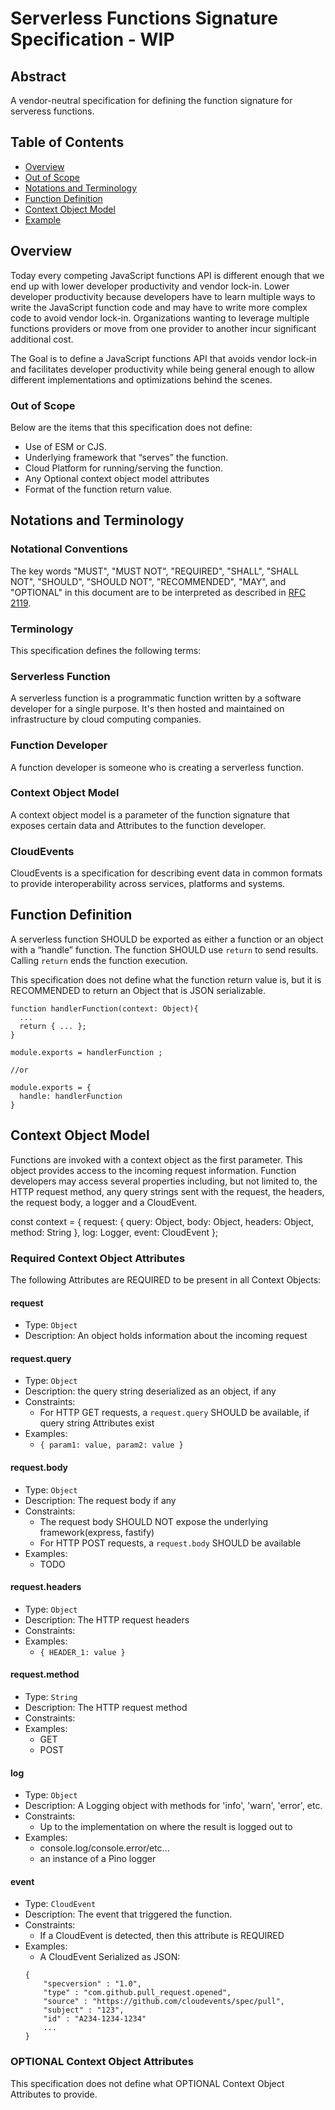 # Serverless Functions Signature Specification - WIP

## Abstract

A vendor-neutral specification for defining the function signature for serveress functions.

## Table of Contents

- [Overview](#overview)
- [Out of Scope](#out-of-scope)
- [Notations and Terminology](#notations-and-terminology)
- [Function Definition](#function-definition)
- [Context Object Model](#context-attributes)
- [Example](#example)

## Overview

Today every competing JavaScript functions API is different enough that we end up with lower developer productivity and vendor lock-in. Lower developer productivity because developers have to learn multiple ways to write the JavaScript function code and may have to write more complex code to avoid vendor lock-in. Organizations wanting to leverage multiple functions providers or move from one provider to another incur significant additional cost.

The Goal is to define a JavaScript functions API that avoids vendor lock-in and facilitates developer productivity while being general enough to allow different implementations and optimizations behind the scenes.

### Out of Scope

Below are the items that this specification does not define:

- Use of ESM or CJS.
- Underlying framework that “serves” the function.
- Cloud Platform for running/serving the function.
- Any Optional context object model attributes
- Format of the function return value.

## Notations and Terminology

### Notational Conventions

The key words "MUST", "MUST NOT", "REQUIRED", "SHALL", "SHALL NOT", "SHOULD",
"SHOULD NOT", "RECOMMENDED", "MAY", and "OPTIONAL" in this document are to be
interpreted as described in [RFC 2119](https://tools.ietf.org/html/rfc2119).

### Terminology

This specification defines the following terms:

### Serverless Function

A serverless function is a programmatic function written by a software developer for a single purpose. It's then hosted and maintained on infrastructure by cloud computing companies.

### Function Developer

A function developer is someone who is creating a serverless function.

### Context Object Model

A context object model is a parameter of the function signature that exposes certain data and Attributes to the function developer.

### CloudEvents

CloudEvents is a specification for describing event data in common formats to provide interoperability across services, platforms and systems.

## Function Definition

A serverless function SHOULD be exported as either a function or an object with a “handle” function.  The function SHOULD use `return` to send results. Calling `return` ends the function execution.

This specification does not define what the function return value is, but it is RECOMMENDED to return an Object that is JSON serializable.

```
function handlerFunction(context: Object){
  ...
  return { ... };
}

module.exports = handlerFunction ;

//or

module.exports = {
  handle: handlerFunction
}
```

## Context Object Model

Functions are invoked with a context object as the first parameter. This object provides access to the incoming request information.  Function developers may access several properties including, but not limited to, the HTTP request method, any query strings sent with the request, the headers, the request body, a logger and a CloudEvent.

const context = {
  request: {
    query: Object,
    body: Object,
    headers: Object,
    method: String
  },
  log: Logger,
  event: CloudEvent
};

### Required Context Object Attributes

The following Attributes are REQUIRED to be present in all Context Objects:

#### request

- Type: `Object`
- Description: An object holds information about the incoming request

#### request.query

- Type: `Object`
- Description: the query string deserialized as an object, if any
- Constraints:
  - For HTTP GET requests, a `request.query` SHOULD be available, if query string Attributes exist
- Examples:
  - `{ param1: value, param2: value }`

#### request.body

- Type: `Object`
- Description: The request body if any
- Constraints:
  - The request body SHOULD NOT expose the underlying framework(express, fastify)
  - For HTTP POST requests, a `request.body` SHOULD be available
- Examples:
  - TODO

#### request.headers

- Type: `Object`
- Description: The HTTP request headers
- Constraints:
- Examples:
  - `{ HEADER_1: value }`

#### request.method

- Type: `String`
- Description: The HTTP request method
- Constraints:
- Examples:
  - GET
  - POST

#### log

- Type: `Object`
- Description: A Logging object with methods for 'info', 'warn', 'error', etc.
- Constraints:
  - Up to the implementation on where the result is logged out to
- Examples:
  - console.log/console.error/etc...
  - an instance of a Pino logger

#### event

- Type: `CloudEvent`
- Description: The event that triggered the function.
- Constraints:
  - If a CloudEvent is detected, then this attribute is REQUIRED
- Examples:
  - A CloudEvent Serialized as JSON:
  ```
  {
      "specversion" : "1.0",
      "type" : "com.github.pull_request.opened",
      "source" : "https://github.com/cloudevents/spec/pull",
      "subject" : "123",
      "id" : "A234-1234-1234"
      ...
  }
  ```

### OPTIONAL Context Object Attributes

This specification does not define what OPTIONAL Context Object Attributes to provide.
